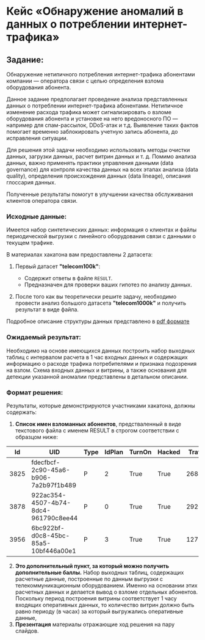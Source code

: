 # Кейс «Обнаружение аномалий в данных о потреблении интернет-трафика»

## Задание:
Обнаружение нетипичного потребления интернет-трафика абонентами компании — оператора связи с целью определения взлома оборудования абонента.

Данное задание предполагает проведение анализа представленных данных о потреблении интернет-трафика абонентами. Нетипичное изменение расхода трафика может сигнализировать о взломе оборудования абонента и установке на него вредоносного ПО — например для спам-рассылок, DDoS-атак и т.д. Выявление таких фактов помогает временно заблокировать учетную запись абонента, до исправления ситуации.

Для решения этой задачи необходимо использовать методы очистки данных, загрузки данных, расчет витрин данных и т. д. Помимо анализа данных, важно применять практики управления данными (data governance) для контроля качества данных на всех этапах анализа (data quality), определения происхождения данных (data lineage), описания глоссария данных.

Полученные результаты помогут в улучшении качества обслуживания клиентов оператора связи.

### Исходные данные:
Имеется набор синтетических данных: информация о клиентах и файлы периодической выгрузки с линейного оборудования связи с данными о текущем трафике.

В материалах хакатона вам предоставлены 2 датасета:

1. Первый датасет **"telecom100k"**:
   - Содержит ответы в файле `RESULT`.
   - Предназначен для проверки ваших гипотез по анализу данных.

2. После того как вы теоретически решите задачу, необходимо провести анализ большого датасета **"telecom1000k"** и получить результат в виде файла.

Подробное описание структуры данных представлено в [pdf формате](/Arenadata/%D0%9E%D0%BF%D0%B8%D1%81%D0%B0%D0%BD%D0%B8%D0%B5_dataset.pdf)

### Ожидаемый результат:
Необходимо на основе имеющихся данных построить набор выходных таблиц с интервалом расчета в 1 час входных данных и содержащих информацию о расходе трафика потребителями и признака подозрения на взлом. Схема входных данных и витрины, а также основания для детекции указанной аномалии представлены в детальном описании.

### Формат решения:
Результаты, которые демонстрируются участниками хакатона, должны содержать:

1. **Список имен взломанных абонентов**, предстваленный в виде текстового файла с именем RESULT в строгом соответствии с образцом ниже:

| Id   | UID                                   | Type | IdPlan | TurnOn | Hacked | Traffic |
|------|---------------------------------------|------|--------|--------|--------|---------|
| 3825 | fdecfbcf-2c90-45a6-b906-7a2b97f1b489 | P    | 2      | True   | True   | 268498  |
| 3878 | 922ac354-4507-4b74-8dc4-961790c8ee44 | P    | 0      | True   | True   | 292020  |
| 3956 | 6bc922bf-d0c8-45bc-85a5-10bf446a00e1 | P    | 3      | True   | True   | 127746  |


2. **Это дополнительный пункт, за который можно получить дополнительные баллы.** Набор выходных таблиц,  содержащих расчетные данные, построенные по данным выгрузки с телекоммуникационным оборудованием. Именно на основании этих расчетных данных и делается вывод о взломе отдельных абонентов. Поскольку период построения витрины соответствует 1 часу входящих оперативных данных, то количество витрин должно быть равно периоду (в часах) за который выгружались оперативные данные, 
3. **Презентация** материалы отражающие ход решения на пару слайдов.